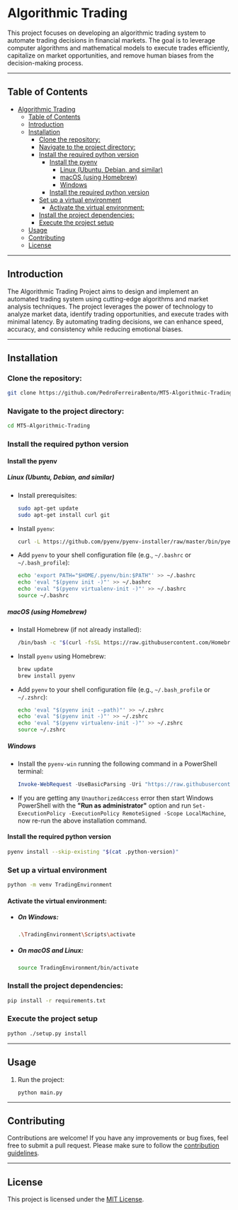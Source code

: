 # Algorithmic Trading

This project focuses on developing an algorithmic trading system to automate trading decisions in financial markets. The goal is to leverage computer algorithms and mathematical models to execute trades efficiently, capitalize on market opportunities, and remove human biases from the decision-making process.

---

## Table of Contents

- [Algorithmic Trading](#algorithmic-trading)
  - [Table of Contents](#table-of-contents)
  - [Introduction](#introduction)
  - [Installation](#installation)
    - [Clone the repository:](#clone-the-repository)
    - [Navigate to the project directory:](#navigate-to-the-project-directory)
    - [Install the required python version](#install-the-required-python-version)
      - [Install the pyenv](#install-the-pyenv)
        - [Linux (Ubuntu, Debian, and similar)](#linux-ubuntu-debian-and-similar)
        - [macOS (using Homebrew)](#macos-using-homebrew)
        - [Windows](#windows)
      - [Install the required python version](#install-the-required-python-version-1)
    - [Set up a virtual environment](#set-up-a-virtual-environment)
      - [Activate the virtual environment:](#activate-the-virtual-environment)
    - [Install the project dependencies:](#install-the-project-dependencies)
    - [Execute the project setup](#execute-the-project-setup)
  - [Usage](#usage)
  - [Contributing](#contributing)
  - [License](#license)

---

## Introduction

The Algorithmic Trading Project aims to design and implement an automated trading system using cutting-edge algorithms and market analysis techniques. The project leverages the power of technology to analyze market data, identify trading opportunities, and execute trades with minimal latency. By automating trading decisions, we can enhance speed, accuracy, and consistency while reducing emotional biases.

---

## Installation

### Clone the repository:

```bash
git clone https://github.com/PedroFerreiraBento/MT5-Algorithmic-Trading.git
```

### Navigate to the project directory:

```bash
cd MT5-Algorithmic-Trading
```

### Install the required python version
   
#### Install the pyenv

##### Linux (Ubuntu, Debian, and similar)
  - Install prerequisites:
    ```bash
    sudo apt-get update 
    sudo apt-get install curl git
    ```
  - Install `pyenv`:
    ```bash
    curl -L https://github.com/pyenv/pyenv-installer/raw/master/bin/pyenv-installer | bash
    ```
  - Add `pyenv` to your shell configuration file (e.g., `~/.bashrc` or `~/.bash_profile`):
    ```bash
    echo 'export PATH="$HOME/.pyenv/bin:$PATH"' >> ~/.bashrc
    echo 'eval "$(pyenv init -)"' >> ~/.bashrc
    echo 'eval "$(pyenv virtualenv-init -)"' >> ~/.bashrc
    source ~/.bashrc
    ```
##### macOS (using Homebrew)
  - Install Homebrew (if not already installed):
    ```bash
    /bin/bash -c "$(curl -fsSL https://raw.githubusercontent.com/Homebrew/install/HEAD/install.sh)"
    ```
  - Install `pyenv` using Homebrew:
    ```bash
    brew update
    brew install pyenv
    ```
  - Add `pyenv` to your shell configuration file (e.g., `~/.bash_profile` or `~/.zshrc`):
    ```bash
    echo 'eval "$(pyenv init --path)"' >> ~/.zshrc
    echo 'eval "$(pyenv init -)"' >> ~/.zshrc
    echo 'eval "$(pyenv virtualenv-init -)"' >> ~/.zshrc
    source ~/.zshrc
    ```
##### Windows
  - Install the `pyenv-win` running the following command in a PowerShell terminal:
    ```PowerShell
    Invoke-WebRequest -UseBasicParsing -Uri "https://raw.githubusercontent.com/pyenv-win/pyenv-win/master/pyenv-win/install-pyenv-win.ps1" -OutFile "./install-pyenv-win.ps1"; &"./install-pyenv-win.ps1"
    ```
  - If you are getting any `UnauthorizedAccess` error then start Windows PowerShell with the **"Run as administrator"** option and run `Set-ExecutionPolicy -ExecutionPolicy RemoteSigned -Scope LocalMachine`, now re-run the above installation command.

#### Install the required python version
```bash
pyenv install --skip-existing "$(cat .python-version)"
```

### Set up a virtual environment

```bash
python -m venv TradingEnvironment
```

#### Activate the virtual environment:

- ##### On Windows:

    ```bash
    .\TradingEnvironment\Scripts\activate
    ```

- ##### On macOS and Linux:

    ```bash
    source TradingEnvironment/bin/activate
    ```

### Install the project dependencies:

```bash
pip install -r requirements.txt
```

### Execute the project setup

```bash
python ./setup.py install
```

---

## Usage

1. Run the project:

    ```
    python main.py
    ```

---

## Contributing

Contributions are welcome! If you have any improvements or bug fixes, feel free to submit a pull request. Please make sure to follow the [contribution guidelines](CONTRIBUTING.md).

---

## License

This project is licensed under the [MIT License](LICENSE).

